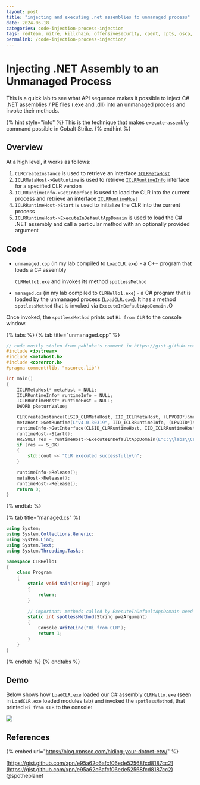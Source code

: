 ```yaml
---
layout: post
title: "injecting and executing .net assemblies to unmanaged process"
date: 2024-06-18
categories: code-injection-process-injection
tags: redteam, mitre, killchain, offensivesecurity, cpent, cpts, oscp, exploit
permalink: /code-injection-process-injection/
---
```


# Injecting .NET Assembly to an Unmanaged Process

This is a quick lab to see what API sequence makes it possible to inject C\# .NET assemblies / PE files \(.exe and .dll\) into an unmanaged process and invoke their methods. 

{% hint style="info" %}
This is the technique that makes `execute-assembly` command possible in Cobalt Strike.
{% endhint %}

## Overview

At a high level, it works as follows:

1. `CLRCreateInstance` is used to retrieve an interface [`ICLRMetaHost`](https://docs.microsoft.com/en-us/dotnet/framework/unmanaged-api/hosting/iclrmetahost-interface)
2. `ICLRMetaHost->GetRuntime` is used to retrieve [`ICLRRuntimeInfo`](https://docs.microsoft.com/en-us/dotnet/framework/unmanaged-api/hosting/iclrruntimeinfo-interface) interface for a specified CLR version
3. `ICLRRuntimeInfo->GetInterface` is used to load the CLR into the current process and retrieve an interface [`ICLRRuntimeHost`](https://docs.microsoft.com/en-us/dotnet/framework/unmanaged-api/hosting/iclrruntimehost-interface)
4. `ICLRRuntimeHost->Start` is used to initialize the CLR into the current process
5. `ICLRRuntimeHost->ExecuteInDefaultAppDomain` is used to load the C\# .NET assembly and call a particular method with an optionally provided argument

## Code

* `unmanaged.cpp` \(in my lab compiled to `LoadCLR.exe`\) - a C++ program that loads a C\# assembly 

  `CLRHello1.exe` and invokes its method `spotlessMethod`

* `managed.cs` \(in my lab compiled to `CLRHello1.exe`\) - a C\# program that is loaded by the unmanaged process \(`LoadCLR.exe`\). It has a method `spotlessMethod` that is invoked via `ExecuteInDefaultAppDomain.`O

Once invoked, the `spotlessMethod` prints out `Hi from CLR` to the console window.

{% tabs %}
{% tab title="unmanaged.cpp" %}
```cpp
// code mostly stolen from pabloko's comment in https://gist.github.com/xpn/e95a62c6afcf06ede52568fcd8187cc2
#include <iostream>
#include <metahost.h>
#include <corerror.h>
#pragma comment(lib, "mscoree.lib")

int main()
{
    ICLRMetaHost* metaHost = NULL;
    ICLRRuntimeInfo* runtimeInfo = NULL;
    ICLRRuntimeHost* runtimeHost = NULL;
    DWORD pReturnValue;

    CLRCreateInstance(CLSID_CLRMetaHost, IID_ICLRMetaHost, (LPVOID*)&metaHost);
    metaHost->GetRuntime(L"v4.0.30319", IID_ICLRRuntimeInfo, (LPVOID*)&runtimeInfo);
    runtimeInfo->GetInterface(CLSID_CLRRuntimeHost, IID_ICLRRuntimeHost, (LPVOID*)&runtimeHost);
    runtimeHost->Start();
    HRESULT res = runtimeHost->ExecuteInDefaultAppDomain(L"C:\\labs\\CLRHello1\\CLRHello1\\CLRHello1\\bin\\Debug\\CLRHello1.exe", L"CLRHello1.Program", L"spotlessMethod", L"test", &pReturnValue);
    if (res == S_OK)
    {
        std::cout << "CLR executed successfully\n";
    }
    
    runtimeInfo->Release();
    metaHost->Release();
    runtimeHost->Release();
    return 0;
}
```
{% endtab %}

{% tab title="managed.cs" %}
```csharp
using System;
using System.Collections.Generic;
using System.Linq;
using System.Text;
using System.Threading.Tasks;

namespace CLRHello1
{
    class Program
    {
        static void Main(string[] args)
        {
            return;   
        }
        
        // important: methods called by ExecuteInDefaultAppDomain need to stick to this signature
        static int spotlessMethod(String pwzArgument)
        {
            Console.WriteLine("Hi from CLR");
            return 1;
        }
    }
}
```
{% endtab %}
{% endtabs %}

## Demo

Below shows how `LoadCLR.exe` loaded our C\# assembly `CLRHello.exe` \(seen in `LoadCLR.exe` loaded modules tab\) and invoked the `spotlessMethod`, that printed `Hi from CLR` to the console:

![](../../.gitbook/assets/unmanaged-process-load-clr.gif)

## References

{% embed url="https://blog.xpnsec.com/hiding-your-dotnet-etw/" %}

[https://gist.github.com/xpn/e95a62c6afcf06ede52568fcd8187cc2](https://gist.github.com/xpn/e95a62c6afcf06ede52568fcd8187cc2)
@spotheplanet
